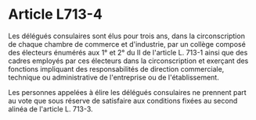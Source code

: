 # Article L713-4

Les délégués consulaires sont élus pour trois ans, dans la circonscription de chaque chambre de commerce et d'industrie, par un collège composé des électeurs énumérés aux 1° et 2° du II de l'article L. 713-1 ainsi que des cadres employés par ces électeurs dans la circonscription et exerçant des fonctions impliquant des responsabilités de direction commerciale, technique ou administrative de l'entreprise ou de l'établissement.

Les personnes appelées à élire les délégués consulaires ne prennent part au vote que sous réserve de satisfaire aux conditions fixées au second alinéa de l'article L. 713-3.
